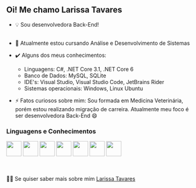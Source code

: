## Oi! Me chamo Larissa Tavares<br/>

- :bulb:	Sou desenvolvedora Back-End! <br/><br/>
- :notebook_with_decorative_cover: Atualmente estou cursando Análise e Desenvolvimento de Sistemas<br/>

- :heavy_check_mark:	 Alguns dos meus conhecimentos:
  - Linguagens: C#, .NET Core 3.1, .NET Core 6
  - Banco de Dados: MySQL, SQLite
  - IDE's: Visual Studio, Visual Studio Code, JetBrains Rider
  - Sistemas operacionais: Windows, Linux Ubuntu<br/>

- :zap:	Fatos curiosos sobre mim: Sou formada em Medicina Veterinária, porém estou realizando migração de carreira. Atualmente meu foco é ser desenvolvedora Back-End :smile:	


### Linguagens e Conhecimentos
<div>
   <img width=40 height=40 src="https://cdn.jsdelivr.net/gh/devicons/devicon/icons/csharp/csharp-original.svg" />
   <img width=40 height=40 src="https://cdn.jsdelivr.net/gh/devicons/devicon/icons/dotnetcore/dotnetcore-original.svg" />
   <img width=40 height=40 src="https://cdn.jsdelivr.net/gh/devicons/devicon/icons/mysql/mysql-original-wordmark.svg" />
   <img width=40 height=40 src="https://cdn.jsdelivr.net/gh/devicons/devicon/icons/sqlite/sqlite-original.svg" />
   <img width=40 height=40 src="https://cdn.jsdelivr.net/gh/devicons/devicon/icons/ubuntu/ubuntu-plain-wordmark.svg" />
   <img width=40 height=40 src="https://cdn.jsdelivr.net/gh/devicons/devicon/icons/visualstudio/visualstudio-plain.svg" />
   <img width=40 height=40 src="https://cdn.jsdelivr.net/gh/devicons/devicon/icons/jetbrains/jetbrains-original.svg" />
   
   

</div><br/><br/>


:woman_technologist:	Se quiser saber mais sobre mim  [Larissa Tavares](https://www.linkedin.com/in/larissa-tavares-ads/) <img width=12 height=12 src="https://cdn.jsdelivr.net/gh/devicons/devicon/icons/linkedin/linkedin-original.svg" />


<!--
**lrstvrs/lrstvrs** is a ✨ _special_ ✨ repository because its `README.md` (this file) appears on your GitHub profile.

Here are some ideas to get you started:

- 🔭 I’m currently working on ...
- 🌱 I’m currently learning ...
- 👯 I’m looking to collaborate on ...
- 🤔 I’m looking for help with ...
- 💬 Ask me about ...
- 📫 How to reach me: ...
- 😄 Pronouns: ...
- ⚡ Fun fact: ...
-->
